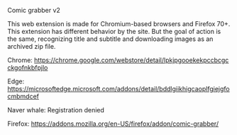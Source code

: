 Comic grabber v2

This web extension is made for Chromium-based browsers and Firefox 70+.
This extension has different behavior by the site.
But the goal of action is the same, recognizing title and subtitle and downloading images as an archived zip file.

Chrome: https://chrome.google.com/webstore/detail/lpkjpgooekekpccbcgcckgofnkbfpjlo

Edge: https://microsoftedge.microsoft.com/addons/detail/bddlgiikhigcaoplfgiejgfocmbmdcef

Naver whale: Registration denied

Firefox: https://addons.mozilla.org/en-US/firefox/addon/comic-grabber/